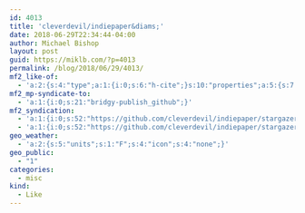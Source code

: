```yaml
---
id: 4013
title: 'cleverdevil/indiepaper&diams;'
date: 2018-06-29T22:34:44-04:00
author: Michael Bishop
layout: post
guid: https://miklb.com/?p=4013
permalink: /blog/2018/06/29/4013/
mf2_like-of:
  - 'a:2:{s:4:"type";a:1:{i:0;s:6:"h-cite";}s:10:"properties";a:5:{s:7:"summary";a:1:{i:0;s:77:"indiepaper - A &quot;read later&quot; service for the IndieWeb using Micropub";}s:4:"name";a:1:{i:0;s:22:"cleverdevil/indiepaper";}s:3:"url";a:1:{i:0;s:41:"https://github.com/cleverdevil/indiepaper";}s:11:"publication";a:1:{i:0;s:6:"GitHub";}s:8:"featured";a:1:{i:0;s:61:"https://avatars3.githubusercontent.com/u/212738?s=400&amp;v=4";}}}'
mf2_mp-syndicate-to:
  - 'a:1:{i:0;s:21:"bridgy-publish_github";}'
mf2_syndication:
  - 'a:1:{i:0;s:52:"https://github.com/cleverdevil/indiepaper/stargazers";}'
  - 'a:1:{i:0;s:52:"https://github.com/cleverdevil/indiepaper/stargazers";}'
geo_weather:
  - 'a:2:{s:5:"units";s:1:"F";s:4:"icon";s:4:"none";}'
geo_public:
  - "1"
categories:
  - misc
kind:
  - Like
---
```

